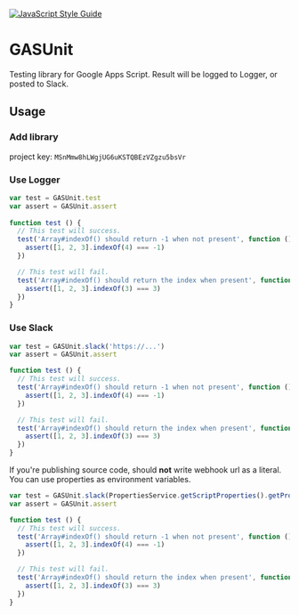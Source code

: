 [![JavaScript Style Guide](https://img.shields.io/badge/code_style-standard-brightgreen.svg)](https://standardjs.com)

# GASUnit
Testing library for Google Apps Script.
Result will be logged to Logger, or posted to Slack.

## Usage
### Add library
project key: `MSnMmw8hLWgjUG6uKSTQBEzVZgzu5bsVr`

### Use Logger
```js
var test = GASUnit.test
var assert = GASUnit.assert
  
function test () {
  // This test will success.
  test('Array#indexOf() should return -1 when not present', function () {
    assert([1, 2, 3].indexOf(4) === -1)
  })

  // This test will fail.
  test('Array#indexOf() should return the index when present', function () {
    assert([1, 2, 3].indexOf(3) === 3)
  })
}
```

### Use Slack
```js
var test = GASUnit.slack('https://...')
var assert = GASUnit.assert

function test () {
  // This test will success.
  test('Array#indexOf() should return -1 when not present', function () {
    assert([1, 2, 3].indexOf(4) === -1)
  })

  // This test will fail.
  test('Array#indexOf() should return the index when present', function () {
    assert([1, 2, 3].indexOf(3) === 3)
  })
}
```

If you're publishing source code, should **not** write webhook url as a literal.
You can use properties as environment variables.

```js
var test = GASUnit.slack(PropertiesService.getScriptProperties().getProperty('WEBHOOK_URL'))
var assert = GASUnit.assert

function test () {
  // This test will success.
  test('Array#indexOf() should return -1 when not present', function () {
    assert([1, 2, 3].indexOf(4) === -1)
  })

  // This test will fail.
  test('Array#indexOf() should return the index when present', function () {
    assert([1, 2, 3].indexOf(3) === 3)
  })
}
```
